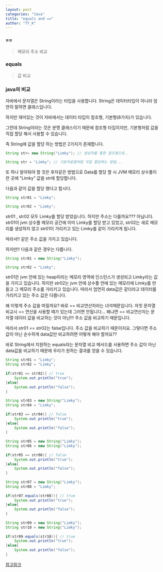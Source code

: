 ```yaml
---
layout: post
categories: "Java"
title: "equals and =="
author: "TY_K"
---
```


### ==
> 메모리 주소 비교

### equals
> 값 비교

### java의 비교
자바에서 문자열은 String이라는 타입을 사용합니다. String은 데이터타입이 아니라 엄연히 말하면 클래스입니다. 

하지만 재미있는 것이 자바에서는 데이터 타입이 참조형, 기본형(8가지)가 있습니다. 

그런데 String이라는 것은 분명 클래스이기 때문에 참조형 타입이지만, 기본형처럼 값을 직접 할당 해서 사용할 수 있습니다. 

즉 String에 값을 할당 하는 방법은 2가지가 존재합니다.
```java
String str= new String("Limky"); // 생성자를 통한 참조형으로..

String str = "Limky"; // 기본자료형처럼 직접 할당하는 방법...
```
또 하나 알아둬야 할 것은 후자같은 방법으로 Data를 할당 할 시 JVM 메모리 상수풀이란 곳에 "Limky" 값을 str에 할당합니다.

다음과 같이 값을 할당 했다고 합시다.
```java
String str01 = "Limky";

String str02 = "Limky";
```
str01 , str02 모두 Limky를 할당 받았습니다. 하지만 주소는 다를까요??? 아닙니다. str01이 jvm 상수풀 메모리 공간에 이미 Limky를 할당 받고 있었고, str02는 새로 메모리를 생성하지 않고 str01이 가리키고 있는 Limky를 같이 가리키게 됩니다. 

따라서!! 같은 주소 값을 가지고 있습니다. 

하지만!! 다음과 같은 경우는 다릅니다.
```java
String str01 = new String("Limky");

String str02 = "Limky";
```
str01은 jvm 안에 있는 heap이라는 메모리 영역에 인스턴스가 생성되고 Limky라는 값을 가지고 있습니다. 하지만 str02는 jvm 안에 상수풀 안에 있는 메모리에 Limky를 만들고 그 메모리 주소를 가리키고 있습니다. 따라서 엄연히 data값은 같더라고 데이터를 가리키고 있는 주소 값은 다릅니다.

왜 이렇게 주소 값을 따질까요? 바로 == 비교연산자라는 녀석때문입니다. 자칫 문자열 비교시 == 연산을 사용할 때가 있는데 그러면 안됩니다... 왜냐면 == 비교연산자는 문자열 데이터 값을 비교하는 것이 아닌!!! 주소 값을 비교하기 때문입니다. 

따라서 str01 == str02는 false입니다. 주소 값을 비교하기 때문이지요. 그렇다면 주소 값이 아닌 순수하게 data값만 비교하려면 어떻게 해야 할까요?? 

바로 String에서 지원하는 equals라는 문자열 비교 메서드를 사용하면 주소 값이 아닌 data값을 비교하기 때문에 우리가 원하는 결과를 얻을 수 있습니다.
```java
String str01 = "Limky";
String str02 = "Limky";
    
if(str01 == str02){ // true
    System.out.println("true");
}else{
    System.out.println("false");
}
    
String str03 = new String("Limky");
String str04 = "Limky";
    
if(str03 == str04){ // false
    System.out.println("true");
}else{
    System.out.println("false");
}
    
String str05 = new String("Limky");
String str06 = new String("Limky");
    
if(str05 == str06){ // false
    System.out.println("true");
}else{
    System.out.println("false");
}
    
String str07 = new String("Limky");
String str08 = "Limky";
    
if(str07.equals(str08)){ // true
    System.out.println("true");
}else{
    System.out.println("false");
}
    
String str09 = new String("Limky");
String str10 = new String("Limky");
    
if(str09.equals(str10)){ // true
    System.out.println("true");
}else{
    System.out.println("false");
}
```

[참고링크][equals]

[equals]: https://limkydev.tistory.com/139 "equals"